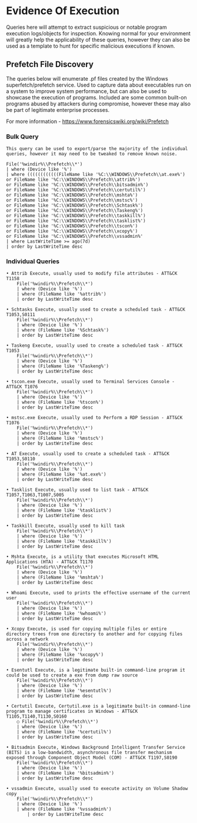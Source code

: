# Evidence Of Execution 
Queries here will attempt to extract suspicious or notable program execution logs/objects for inspection. Knowing normal for your environment will greatly help the applicability of these queries, however they can also be used as a template to hunt for specific malicious executions if known.

## Prefetch File Discovery 
The queries below will enumerate .pf files created by the Windows superfetch/prefetch service. Used to capture data about executables run on a system to improve system performance, but can also be used to showcase the execution of programs. Included are some common built-on programs abused by attackers during compromise, however these may also be part of legitimate enterprise processes.

For more information - https://www.forensicswiki.org/wiki/Prefetch 

### Bulk Query
    This query can be used to export/parse the majority of the individual queries, however it may need to be tweaked to remove known noise.
    
    File('%windir%\\Prefetch\\*') 
    | where (Device like '%') 
    | where ((((((((((((FileName like '%C:\\WINDOWS\\Prefetch\\at.exe%')
    or FileName like '%C:\\WINDOWS\\Prefetch\\attrib%') 
    or FileName like '%C:\\WINDOWS\\Prefetch\\bitsadmin%')
    or FileName like '%C:\\WINDOWS\\Prefetch\\certutil%')
    or FileName like '%C:\\WINDOWS\\Prefetch\\mshta%')
    or FileName like '%C:\\WINDOWS\\Prefetch\\mstsc%')
    or FileName like '%C:\\WINDOWS\\Prefetch\\Schtask%') 
    or FileName like '%C:\\WINDOWS\\Prefetch\\Taskeng%')
    or FileName like '%C:\\WINDOWS\\Prefetch\\taskkill%')
    or FileName like '%C:\\WINDOWS\\Prefetch\\tasklist%')
    or FileName like '%C:\\WINDOWS\\Prefetch\\tscon%')
    or FileName like '%C:\\WINDOWS\\Prefetch\\xcopy%')
    or FileName like '%C:\\WINDOWS\\Prefetch\\vssadmin%'
    | where LastWriteTime >= ago(7d)
    | order by LastWriteTime desc

### Individual Queries
	• Attrib Execute, usually used to modify file attributes - ATT&CK T1158
		File('%windir%\\Prefetch\\*') 
		| where (Device like '%') 
		| where (FileName like '%attrib%') 
		| order by LastWriteTime desc
	
	• Schtasks Execute, usually used to create a scheduled task - ATT&CK T1053,S0111
		File('%windir%\\Prefetch\\*') 
		| where (Device like '%') 
		| where (FileName like '%Schtask%') 
		| order by LastWriteTime desc
	
	• Taskeng Execute, usually used to create a scheduled task - ATT&CK T1053
		File('%windir%\\Prefetch\\*') 
		| where (Device like '%') 
		| where (FileName like '%Taskeng%') 
		| order by LastWriteTime desc
	
	• tscon.exe Execute, usually used to Terminal Services Console - ATT&CK T1076
		File('%windir%\\Prefetch\\*') 
		| where (Device like '%') 
		| where (FileName like '%tscon%') 
		| order by LastWriteTime desc
	
	• mstsc.exe Execute, usually used to Perform a RDP Session - ATT&CK T1076
		File('%windir%\\Prefetch\\*') 
		| where (Device like '%') 
		| where (FileName like '%mstsc%') 
		| order by LastWriteTime desc
	
	• AT Execute, usually used to create a scheduled task - ATT&CK T1053,S0110
		File('%windir%\\Prefetch\\*') 
		| where (Device like '%') 
		| where (FileName like '%at.exe%') 
		| order by LastWriteTime desc
	
	• Tasklist Execute, usually used to list task - ATT&CK T1057,T1063,T1007,S005
		File('%windir%\\Prefetch\\*') 
		| where (Device like '%') 
		| where (FileName like '%tasklist%') 
		| order by LastWriteTime desc
	
	• Taskkill Execute, usually used to kill task
		File('%windir%\\Prefetch\\*') 
		| where (Device like '%') 
		| where (FileName like '%taskkill%') 
		| order by LastWriteTime desc
	
	• Mshta Execute, is a utility that executes Microsoft HTML Applications (HTA) - ATT&CK T1170
		File('%windir%\\Prefetch\\*') 
		| where (Device like '%') 
		| where (FileName like '%mshta%') 
		| order by LastWriteTime desc
	
	• Whoami Execute, used to prints the effective username of the current user
		File('%windir%\\Prefetch\\*')
		| where (Device like '%') 
		| where (FileName like '%whoami%') 
		| order by LastWriteTime desc
	
	• Xcopy Execute, is used for copying multiple files or entire directory trees from one directory to another and for copying files across a network
		File('%windir%\\Prefetch\\*') 
		| where (Device like '%') 
		| where (FileName like '%xcopy%') 
		| order by LastWriteTime desc
	
	• Esentutl Execute, is a legitimate built-in command-line program it could be used to create a exe from dump raw source
		File('%windir%\\Prefetch\\*')
		| where (Device like '%') 
		| where (FileName like '%esentutl%') 
		| order by LastWriteTime desc
	
	• Certutil Execute, Certutil.exe is a legitimate built-in command-line program to manage certificates in Windows - ATT&CK T1105,T1140,T1130,S0160
		○ File('%windir%\\Prefetch\\*') 
		| where (Device like '%') 
		| where (FileName like '%certutil%') 
		| order by LastWriteTime desc
	
	• Bitsadmin Execute, Windows Background Intelligent Transfer Service (BITS) is a low-bandwidth, asynchronous file transfer mechanism exposed through Component Object Model (COM) - ATT&CK T1197,S0190
		File('%windir%\\Prefetch\\*') 
		| where (Device like '%') 
		| where (FileName like '%bitsadmin%') 
		| order by LastWriteTime desc
		
	• vssadmin Execute, usually used to execute activity on Volume Shadow copy
		File('%windir%\\Prefetch\\*') 
		| where (Device like '%') 
		| where (FileName like '%vssadmin%') 
            | order by LastWriteTime desc
